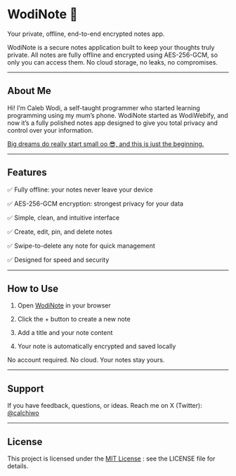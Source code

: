 # WodiNote 📝

Your private, offline, end-to-end encrypted notes app.

WodiNote is a secure notes application built to keep your thoughts truly private. All notes are fully offline and encrypted using AES-256-GCM, so only you can access them. No cloud storage, no leaks, no compromises.

---

## About Me

Hi! I’m Caleb Wodi, a self-taught programmer who started learning programming using my mum’s phone. WodiNote started as WodiWebify, and now it’s a fully polished notes app designed to give you total privacy and control over your information.

[Big dreams do really start small oo 😎, and this is just the beginning.](https://x.com/calchiwo/status/1981462641970217212?t=swnzILeCdYm867fLL3PM3w&s=19)

---

## Features

✅ Fully offline: your notes never leave your device

✅ AES-256-GCM encryption: strongest privacy for your data

✅ Simple, clean, and intuitive interface

✅ Create, edit, pin, and delete notes

✅ Swipe-to-delete any note for quick management

✅ Designed for speed and security

---

## How to Use

1. Open [WodiNote](https://wodinote.vercel.app) in your browser

2. Click the + button to create a new note

3. Add a title and your note content

4. Your note is automatically encrypted and saved locally

No account required. No cloud. Your notes stay yours.

---

## Support

If you have feedback, questions, or ideas. Reach me on X (Twitter): [@calchiwo](https://x.com/calchiwo)

---

## License

This project is licensed under the [MIT License](LICENSE) : see the LICENSE file for details.